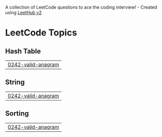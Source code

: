 A collection of LeetCode questions to ace the coding interview! - Created using [LeetHub v2](https://github.com/arunbhardwaj/LeetHub-2.0)
<!---LeetCode Topics Start-->
# LeetCode Topics
## Hash Table
|  |
| ------- |
| [0242-valid-anagram](https://github.com/varshinimane/DSA-Java/tree/master/0242-valid-anagram) |
## String
|  |
| ------- |
| [0242-valid-anagram](https://github.com/varshinimane/DSA-Java/tree/master/0242-valid-anagram) |
## Sorting
|  |
| ------- |
| [0242-valid-anagram](https://github.com/varshinimane/DSA-Java/tree/master/0242-valid-anagram) |
<!---LeetCode Topics End-->